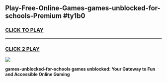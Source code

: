 
## Play-Free-Online-Games-games-unblocked-for-schools-Premium #ty1b0
<h3>
<a href="https://premium.freeplayer.one?title=games-unblocked-for-schools&ref=8M">CLICK TO PLAY</a></h3>
<hr>

<h3>
<a href="https://premium.freeplayer.one?title=games-unblocked-for-schools&ref=8M">CLICK 2 PLAY</a>
  
</h3>

<a href="https://premium.freeplayer.one?title=games-unblocked-for-schools&ref=8M"><img src="https://clearcache.store/games.png"></a>


**games-unblocked-for-schools games unblocked: Your Gateway to Fun and Accessible Online Gaming**
